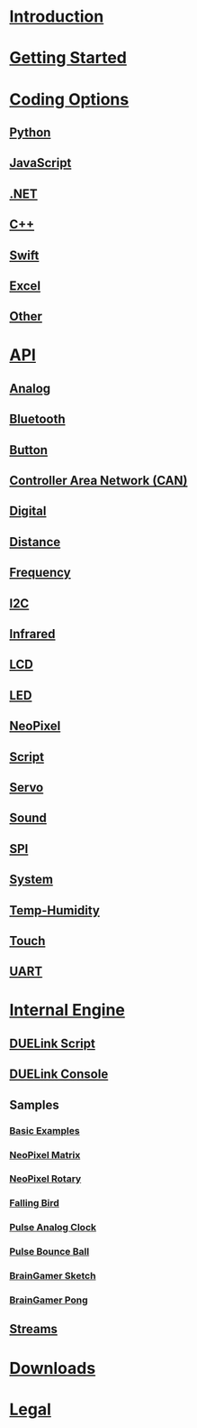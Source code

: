 
# [Introduction](intro.md)
# [Getting Started](getting-started.md)

# [Coding Options](coding-options/intro.md)
## [Python](coding-options/python.md)
## [JavaScript](coding-options/javascript.md)
## [.NET](coding-options/dotnet.md)
## [C++](coding-options/cpp.md)
## [Swift](coding-options/swift.md)
## [Excel](coding-options/excel.md)
## [Other](coding-options/other.md)

# [API](api/intro.md)
## [Analog](api/analog.md)
## [Bluetooth](api/bluetooth.md)
## [Button](api/button.md)
## [Controller Area Network (CAN)](api/can.md)
## [Digital](api/digital.md)
## [Distance](api/distance.md)
## [Frequency](api/frequency.md)
## [I2C](api/i2c.md)
## [Infrared](api/infrared.md)
## [LCD](api/lcd.md)
## [LED](api/led.md)
## [NeoPixel](api/neopixel.md)
## [Script](api/script.md)
## [Servo](api/servo.md)
## [Sound](api/sound.md)
## [SPI](api/spi.md)
## [System](api/systemfunctions.md)
## [Temp-Humidity](api/temp-humidity.md)
## [Touch](api/touch.md)
## [UART](api/uart.md)


# [Internal Engine](engine/intro.md)
## [DUELink Script](engine/script.md)
## [DUELink Console](engine/console.md)
## Samples
### [Basic Examples](engine/samples/basic.md)
### [NeoPixel Matrix](engine/samples/neopixel-matrix.md)
### [NeoPixel Rotary](engine/samples/rotary-neopixel.md)
### [Falling Bird](engine/samples/falling-bird.md)
### [Pulse Analog Clock](engine/samples/pulse-analogclock.md)
### [Pulse Bounce Ball](engine/samples/pulse-bouncingball.md)
### [BrainGamer Sketch](engine/samples/pulse-gamer-sketch.md)
### [BrainGamer Pong](engine/samples/pulse-gamer-pong.md)
## [Streams](engine/streams.md)

# [Downloads](downloads.md)

# [Legal](legal.md)
